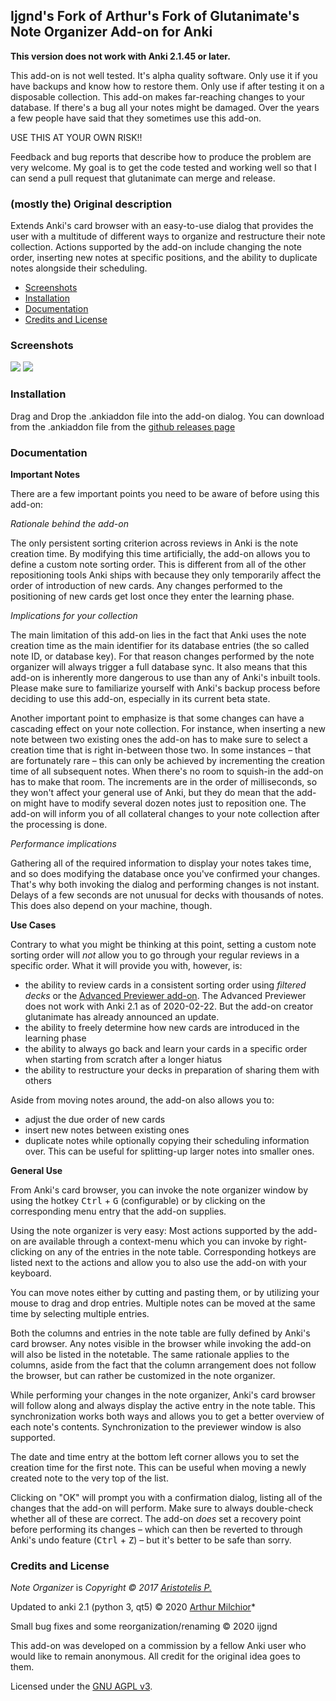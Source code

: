 ## Ijgnd's Fork of Arthur's Fork of Glutanimate's Note Organizer Add-on for Anki

**This version does not work with Anki 2.1.45 or later.**

This add-on is not well tested. It's alpha quality software. Only use it if you have backups and know how to restore them. Only use if after testing it on a disposable collection. This add-on makes far-reaching changes to your database. If there's a bug all your notes might be damaged. Over the years a few people have said that they sometimes use this add-on.

USE THIS AT YOUR OWN RISK!!

Feedback and bug reports that describe how to produce the problem are very welcome. My goal is to get the code tested and working well so that I can send a pull request that glutanimate can merge and release.





### (mostly the) Original description

Extends Anki's card browser with an easy-to-use dialog that provides the user with a multitude of different ways to organize and restructure their note collection. Actions supported by the add-on include changing the note order, inserting new notes at specific positions, and the ability to duplicate notes alongside their scheduling.

<!-- MarkdownTOC -->

- [Screenshots](#screenshots)
- [Installation](#installation)
- [Documentation](#documentation)
- [Credits and License](#credits-and-license)

<!-- /MarkdownTOC -->

### Screenshots

![](screenshots/organizer1.png)
![](screenshots/organizer2.png)

### Installation

Drag and Drop the .ankiaddon file into the add-on dialog. You can download from the .ankiaddon file from the [github releases page](https://github.com/ijgnd/anki21___note-organizer)

### Documentation

**Important Notes**

There are a few important points you need to be aware of before using this add-on:

*Rationale behind the add-on*

The only persistent sorting criterion across reviews in Anki is the note creation time. By modifying this time artificially, the add-on allows you to define a custom note sorting order. This is different from all of the other repositioning tools Anki ships with because they only temporarily affect the order of introduction of new cards. Any changes performed to the positioning of new cards get lost once they enter the learning phase.

*Implications for your collection*

The main limitation of this add-on lies in the fact that Anki uses the note creation time as the main identifier for its database entries (the so called note ID, or database key). For that reason changes performed by the note organizer will always trigger a full database sync. It also means that this add-on is inherently more dangerous to use than any of Anki's inbuilt tools. Please make sure to familiarize yourself with Anki's backup process before deciding to use this add-on, especially in its current beta state.

Another important point to emphasize is that some changes can have a cascading effect on your note collection. For instance, when inserting a new note between two existing ones the add-on has to make sure to select a creation time that is right in-between those two. In some instances – that are fortunately rare – this can only be achieved by incrementing the creation time of all subsequent notes. When there's no room to squish-in the add-on has to make that room. The increments are in the order of milliseconds, so they won't affect your general use of Anki, but they do mean that the add-on might have to modify several dozen notes just to reposition one. The add-on will inform you of all collateral changes to your note collection after the processing is done.

*Performance implications*

Gathering all of the required information to display your notes takes time, and so does modifying the database once you've confirmed your changes. That's why both invoking the dialog and performing changes is not instant. Delays of a few seconds are not unusual for decks with thousands of notes. This does also depend on your machine, though.

**Use Cases**

Contrary to what you might be thinking at this point, setting a custom note sorting order will *not* allow you to go through your regular reviews in a specific order. What it will provide you with, however, is:

- the ability to review cards in a consistent sorting order using *filtered decks* or the [Advanced Previewer add-on](https://ankiweb.net/shared/info/544521385). The Advanced Previewer does not work with Anki 2.1 as of 2020-02-22. But the add-on creator glutanimate has already announced an update.
- the ability to freely determine how new cards are introduced in the learning phase
- the ability to always go back and learn your cards in a specific order when starting from scratch after a longer hiatus
- the ability to restructure your decks in preparation of sharing them with others

Aside from moving notes around, the add-on also allows you to:

- adjust the due order of new cards
- insert new notes between existing ones
- duplicate notes while optionally copying their scheduling information over. This can be useful for splitting-up larger notes into smaller ones.

**General Use**

From Anki's card browser, you can invoke the note organizer window by using the hotkey <kbd>Ctrl</kbd> + <kbd>G</kbd> (configurable) or by clicking on the corresponding menu entry that the add-on supplies.

Using the note organizer is very easy: Most actions supported by the add-on are available through a context-menu which you can invoke by right-clicking on any of the entries in the note table. Corresponding hotkeys are listed next to the actions and allow you to also use the add-on with your keyboard.

You can move notes either by cutting and pasting them, or by utilizing your mouse to drag and drop entries. Multiple notes can be moved at the same time by selecting multiple entries.

Both the columns and entries in the note table are fully defined by Anki's card browser. Any notes visible in the browser while invoking the add-on will also be listed in the notetable. The same rationale applies to the columns, aside from the fact that the column arrangement does not follow the browser, but can rather be customized in the note organizer.

While performing your changes in the note organizer, Anki's card browser will follow along and always display the active entry in the note table. This synchronization works both ways and allows you to get a better overview of each note's contents. Synchronization to the previewer window is also supported.

The date and time entry at the bottom left corner allows you to set the creation time for the first note. This can be useful when moving a newly created note to the very top of the list.

Clicking on "OK" will prompt you with a confirmation dialog, listing all of the changes that the add-on will perform. Make sure to always double-check whether all of these are correct. The add-on *does* set a recovery point before performing its changes – which can then be reverted to through Anki's undo feature (<kbd>Ctrl</kbd> + <kbd>Z</kbd>) – but it's better to be safe than sorry.

### Credits and License

*Note Organizer* is *Copyright © 2017 [Aristotelis P.](https://github.com/Glutanimate)*

Updated to anki 2.1 (python 3, qt5) © 2020 [Arthur Milchior](https://github.com/Arthur-Milchior/note-organizer)*

Small bug fixes and some reorganization/renaming © 2020 ijgnd

This add-on was developed on a commission by a fellow Anki user who would like to remain anonymous. All credit for the original idea goes to them.

Licensed under the [GNU AGPL v3](http://www.gnu.de/documents/gpl-3.0.en.html). 
